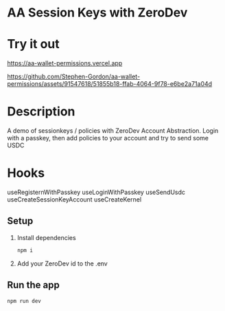 # AA Session Keys with ZeroDev

# Try it out
https://aa-wallet-permissions.vercel.app


https://github.com/Stephen-Gordon/aa-wallet-permissions/assets/91547618/51855b18-ffab-4064-9f78-e6be2a71a04d


# Description
A demo of sessionkeys / policies with ZeroDev Account Abstraction. Login with a passkey, then add policies to your account and try to send some USDC

# Hooks
useRegisternWithPasskey
useLoginWithPasskey
useSendUsdc
useCreateSessionKeyAccount
useCreateKernel

## Setup

1. Install dependencies

   ```sh
   npm i
   ```

2. Add your ZeroDev id to the .env

## Run the app

```sh
npm run dev
```
